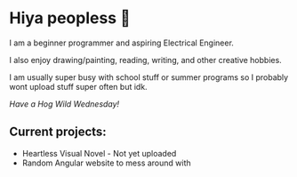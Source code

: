 # Hiya peopless 👋

I am a beginner programmer and aspiring Electrical Engineer.

I also enjoy drawing/painting, reading, writing, and other creative hobbies.

I am usually super busy with school stuff or summer programs so I probably wont upload stuff super often but idk.

*Have a Hog Wild Wednesday!*

## Current projects:
  - Heartless Visual Novel - Not yet uploaded
  - Random Angular website to mess around with
